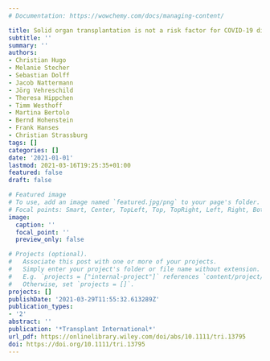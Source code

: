 ```yaml
---
# Documentation: https://wowchemy.com/docs/managing-content/

title: Solid organ transplantation is not a risk factor for COVID-19 disease outcome
subtitle: ''
summary: ''
authors:
- Christian Hugo
- Melanie Stecher
- Sebastian Dolff
- Jacob Nattermann
- Jörg Vehreschild
- Theresa Hippchen
- Timm Westhoff
- Martina Bertolo
- Bernd Hohenstein
- Frank Hanses
- Christian Strassburg
tags: []
categories: []
date: '2021-01-01'
lastmod: 2021-03-16T19:25:35+01:00
featured: false
draft: false

# Featured image
# To use, add an image named `featured.jpg/png` to your page's folder.
# Focal points: Smart, Center, TopLeft, Top, TopRight, Left, Right, BottomLeft, Bottom, BottomRight.
image:
  caption: ''
  focal_point: ''
  preview_only: false

# Projects (optional).
#   Associate this post with one or more of your projects.
#   Simply enter your project's folder or file name without extension.
#   E.g. `projects = ["internal-project"]` references `content/project/deep-learning/index.md`.
#   Otherwise, set `projects = []`.
projects: []
publishDate: '2021-03-29T11:55:32.613289Z'
publication_types:
- '2'
abstract: ''
publication: '*Transplant International*'
url_pdf: https://onlinelibrary.wiley.com/doi/abs/10.1111/tri.13795
doi: https://doi.org/10.1111/tri.13795
---
```

